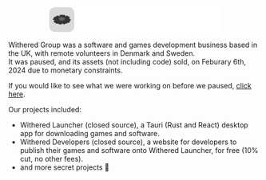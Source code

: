 <p align="center"><img src="/profile/logo.png" height="50"></p>
<p>Withered Group was a software and games development business based in the UK, with remote volunteers in Denmark and Sweden.<br>It was paused, and its assets (not including code) sold, on Feburary 6th, 2024 due to monetary constraints.</p>
<p>If you would like to see what we were working on before we paused, <a href="https://haroldallen.github.io/projects?id=witheredlauncher">click here</a>.</p>
<p>Our projects included:</p>
<ul>
  <li>Withered Launcher (closed source), a Tauri (Rust and React) desktop app for downloading games and software.</li>
  <li>Withered Developers (closed source), a website for developers to publish their games and software onto Withered Launcher, for free (10% cut, no other fees).</li>
  <li>and more secret projects 👀</li>
</ul>
